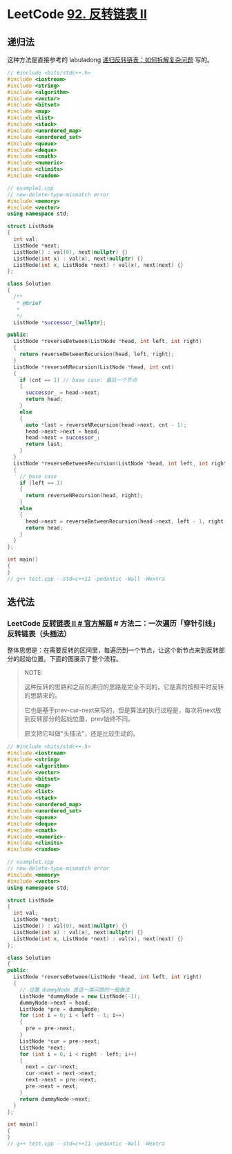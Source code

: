 # LeetCode [92. 反转链表 II](https://leetcode.cn/problems/reverse-linked-list-ii/)



## 递归法



这种方法是直接参考的 labuladong [递归反转链表：如何拆解复杂问题](https://mp.weixin.qq.com/s/5wz_YJ3lTkDH3nWfVDi5SA) 写的。



```c++
// #include <bits/stdc++.h>
#include <iostream>
#include <string>
#include <algorithm>
#include <vector>
#include <bitset>
#include <map>
#include <list>
#include <stack>
#include <unordered_map>
#include <unordered_set>
#include <queue>
#include <deque>
#include <cmath>
#include <numeric>
#include <climits>
#include <random>

// example1.cpp
// new-delete-type-mismatch error
#include <memory>
#include <vector>
using namespace std;

struct ListNode
{
  int val;
  ListNode *next;
  ListNode() : val(0), next(nullptr) {}
  ListNode(int x) : val(x), next(nullptr) {}
  ListNode(int x, ListNode *next) : val(x), next(next) {}
};

class Solution
{
  /**
   * @brief
   *
   */
  ListNode *successor_{nullptr};

public:
  ListNode *reverseBetween(ListNode *head, int left, int right)
  {
    return reverseBetweenRecursion(head, left, right);
  }
  ListNode *reverseNRecursion(ListNode *head, int cnt)
  {
    if (cnt == 1) // base case: 最后一个节点
    {
      successor_ = head->next;
      return head;
    }
    else
    {
      auto *last = reverseNRecursion(head->next, cnt - 1);
      head->next->next = head;
      head->next = successor_;
      return last;
    }
  }
  ListNode *reverseBetweenRecursion(ListNode *head, int left, int right)
  {
    // base case
    if (left == 1)
    {
      return reverseNRecursion(head, right);
    }
    else
    {
      head->next = reverseBetweenRecursion(head->next, left - 1, right - 1);
      return head;
    }
  }
};

int main()
{
}
// g++ test.cpp --std=c++11 -pedantic -Wall -Wextra

```



## 迭代法



### LeetCode [反转链表 II # 官方解题](https://leetcode.cn/problems/reverse-linked-list-ii/solution/fan-zhuan-lian-biao-ii-by-leetcode-solut-teyq/) # 方法二：一次遍历「穿针引线」反转链表（头插法）



整体思想是：在需要反转的区间里，每遍历到一个节点，让这个新节点来到反转部分的起始位置。下面的图展示了整个流程。

> NOTE:
>
> 这种反转的思路和之前的递归的思路是完全不同的，它是真的按照平时反转的思路来的。
>
> 它也是基于prev-cur-next来写的，但是算法的执行过程是，每次将next放到反转部分的起始位置，prev始终不同。
>
> 原文把它叫做"头插法"，还是比较生动的。



```c++
// #include <bits/stdc++.h>
#include <iostream>
#include <string>
#include <algorithm>
#include <vector>
#include <bitset>
#include <map>
#include <list>
#include <stack>
#include <unordered_map>
#include <unordered_set>
#include <queue>
#include <deque>
#include <cmath>
#include <numeric>
#include <climits>
#include <random>

// example1.cpp
// new-delete-type-mismatch error
#include <memory>
#include <vector>
using namespace std;

struct ListNode
{
  int val;
  ListNode *next;
  ListNode() : val(0), next(nullptr) {}
  ListNode(int x) : val(x), next(nullptr) {}
  ListNode(int x, ListNode *next) : val(x), next(next) {}
};

class Solution
{
public:
  ListNode *reverseBetween(ListNode *head, int left, int right)
  {
    // 设置 dummyNode 是这一类问题的一般做法
    ListNode *dummyNode = new ListNode(-1);
    dummyNode->next = head;
    ListNode *pre = dummyNode;
    for (int i = 0; i < left - 1; i++)
    {
      pre = pre->next;
    }
    ListNode *cur = pre->next;
    ListNode *next;
    for (int i = 0; i < right - left; i++)
    {
      next = cur->next;
      cur->next = next->next;
      next->next = pre->next;
      pre->next = next;
    }
    return dummyNode->next;
  }
};

int main()
{
}
// g++ test.cpp --std=c++11 -pedantic -Wall -Wextra

```

